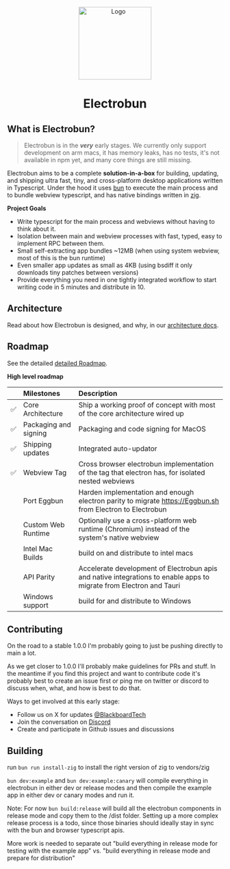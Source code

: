 <p align="center">
  <a href="https://electrobun.dev"><img src="https://github.com/blackboardsh/electrobun/assets/75102186/8799b522-0507-45e9-86e3-c3cfded1aa7c" alt="Logo" height=170></a>
</p>
<h1 align="center">Electrobun</h1>

<div align="center">
</div>

## What is Electrobun?

> Electrobun is in the **_very_** early stages. We currently only support development on arm macs, it has memory leaks, has no tests, it's not available in npm yet, and many core things are still missing.

Electrobun aims to be a complete **solution-in-a-box** for building, updating, and shipping ultra fast, tiny, and cross-platform desktop applications written in Typescript.
Under the hood it uses <a href="https://bun.sh">bun</a> to execute the main process and to bundle webview typescript, and has native bindings written in <a href="https://ziglang.org/">zig</a>.

**Project Goals**

- Write typescript for the main process and webviews without having to think about it.
- Isolation between main and webview processes with fast, typed, easy to implement RPC between them.
- Small self-extracting app bundles ~12MB (when using system webview, most of this is the bun runtime)
- Even smaller app updates as small as 4KB (using bsdiff it only downloads tiny patches between versions)
- Provide everything you need in one tightly integrated workflow to start writing code in 5 minutes and distribute in 10.

## Architecture

Read about how Electrobun is designed, and why, in our <a href="https://github.com/blackboardsh/electrobun/tree/main/docs/architecture.md">architecture docs</a>.

## Roadmap

See the detailed <a href="https://github.com/blackboardsh/electrobun/issues/2">detailed Roadmap</a>.

**High level roadmap**

|     | Milestones            | Description                                                                                                                               |
| :-- | :-------------------- | :---------------------------------------------------------------------------------------------------------------------------------------- |
| ✅  | Core Architecture     | Ship a working proof of concept with most of the core architecture wired up                                                               |
| ✅  | Packaging and signing | Packaging and code signing for MacOS                                                                                                      |
| ✅  | Shipping updates      | Integrated auto-updator                                                                                                                   |
| ✅  | Webview Tag           | Cross browser electrobun implementation of the <webview> tag that electron has, for isolated nested webviews                              |
|     | Port Eggbun           | Harden implementation and enough electron parity to migrate <a href="https://Eggbun.sh">https://Eggbun.sh</a> from Electron to Electrobun |
|     | Custom Web Runtime    | Optionally use a cross-platform web runtime (Chromium) instead of the system's native webview                                             |
|     | Intel Mac Builds      | build on and distribute to intel macs                                                                                                     |
|     | API Parity            | Accelerate development of Electrobun apis and native integrations to enable apps to migrate from Electron and Tauri                       |
|     | Windows support       | build for and distribute to Windows                                                                                                       |

## Contributing

On the road to a stable 1.0.0 I'm probably going to just be pushing directly to main a lot.

As we get closer to 1.0.0 I'll probably make guidelines for PRs and stuff. In the meantime if you find this project and want to contribute code it's probably best to create an issue first or ping me on twitter or discord to discuss when, what, and how is best to do that.

Ways to get involved at this early stage:

- Follow us on X for updates <a href="https://twitter.com/BlackboardTech">@BlackboardTech</a>
- Join the conversation on <a href="https://discord.gg/ueKE4tjaCE">Discord</a>
- Create and participate in Github issues and discussions

## Building

run `bun run install-zig` to install the right version of zig to vendors/zig

`bun dev:example` and `bun dev:example:canary` will compile everything in electrobun in either dev or release modes and then compile the example app in either dev or canary modes and run it.

Note: For now `bun build:release` will build all the electrobun components in release mode and copy them to the /dist folder.
Setting up a more complex release process is a todo, since those binaries should ideally stay in sync with the bun and browser typescript apis.

More work is needed to separate out "build everything in release mode for testing with the example app" vs. "build everything in release mode and prepare for distribution"
